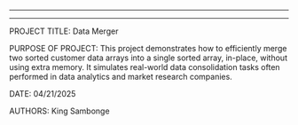 ------------------------------------------------------------------------
------------------------------------------------------------------------

PROJECT TITLE: Data Merger

PURPOSE OF PROJECT: This project demonstrates how to efficiently merge 
                    two sorted customer data arrays into a single sorted array, 
                    in-place, without using extra memory.
                    It simulates real-world data consolidation tasks 
                    often performed in data analytics and 
                    market research companies.

DATE: 04/21/2025

AUTHORS: King Sambonge
